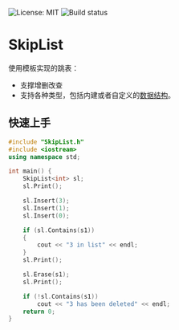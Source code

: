 ![License: MIT](https://img.shields.io/badge/License-MIT-yellow.svg) ![Build status](https://travis-ci.org/zheng-ji/SkipList.svg?branch=master)
# SkipList

使用模板实现的跳表：
- 支撑增删改查
- 支持各种类型，包括内建或者自定义的[数据结构](https://github.com/zheng-ji/skiplist/blob/master/complex_type_example.cpp)。

## 快速上手
```C++
#include "SkipList.h"
#include <iostream>
using namespace std;

int main() {
    SkipList<int> sl;
    sl.Print();

    sl.Insert(3);
    sl.Insert(1);
    sl.Insert(0);

    if (sl.Contains(s1)) 
    {
        cout << "3 in list" << endl;
    }
    sl.Print();

    sl.Erase(s1);
    sl.Print();

    if (!sl.Contains(s1))
        cout << "3 has been deleted" << endl;
    return 0;
}
```
